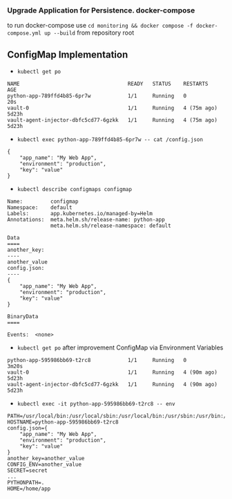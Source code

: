 ### Upgrade Application for Persistence. docker-compose

to run docker-compose use `cd monitoring && docker compose -f docker-compose.yml up --build` from repository root

## ConfigMap Implementation

- `kubectl get po`

```
NAME                                   READY   STATUS    RESTARTS      AGE
python-app-789ffd4b85-6pr7w            1/1     Running   0             20s
vault-0                                1/1     Running   4 (75m ago)   5d23h
vault-agent-injector-dbfc5cd77-6gzkk   1/1     Running   4 (75m ago)   5d23h
```

- `kubectl exec python-app-789ffd4b85-6pr7w -- cat /config.json`

```
{
    "app_name": "My Web App",
    "environment": "production",
    "key": "value"
}
```

- `kubectl describe configmaps configmap`
```
Name:         configmap
Namespace:    default
Labels:       app.kubernetes.io/managed-by=Helm
Annotations:  meta.helm.sh/release-name: python-app
              meta.helm.sh/release-namespace: default

Data
====
another_key:
----
another_value
config.json:
----
{
    "app_name": "My Web App",
    "environment": "production",
    "key": "value"
}

BinaryData
====

Events:  <none>
```

- `kubectl get po` after improvement ConfigMap via Environment Variables
```
python-app-595986bb69-t2rc8            1/1     Running   0             3m20s
vault-0                                1/1     Running   4 (90m ago)   5d23h
vault-agent-injector-dbfc5cd77-6gzkk   1/1     Running   4 (90m ago)   5d23h
```

- `kubectl exec -it python-app-595986bb69-t2rc8 -- env`

```
PATH=/usr/local/bin:/usr/local/sbin:/usr/local/bin:/usr/sbin:/usr/bin:/sbin:/bin
HOSTNAME=python-app-595986bb69-t2rc8
config.json={
    "app_name": "My Web App",
    "environment": "production",
    "key": "value"
}
another_key=another_value
CONFIG_ENV=another_value
SECRET=secret
...
PYTHONPATH=.
HOME=/home/app
```